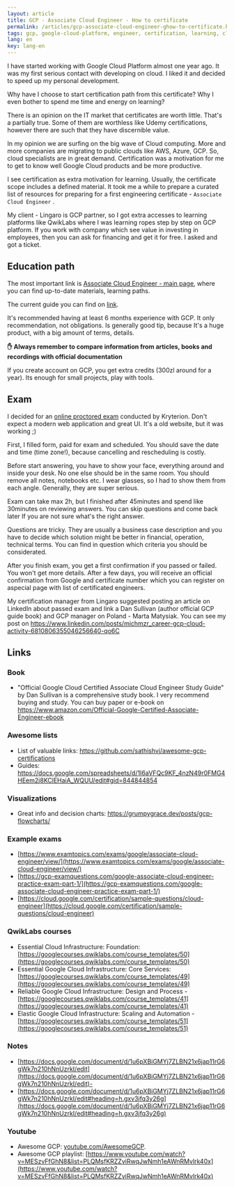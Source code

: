```yaml
---
layout: article
title: GCP - Associate Cloud Engineer - How to certificate
permalink: /articles/gcp-associate-cloud-engineer-ghow-to-certificate.html
tags: gcp, google-cloud-platform, engineer, certification, learning, cloud, career
lang: en
key: lang-en
---
```


I have started working with Google Cloud Platform almost one year ago. It was my first serious contact with developing on cloud. I liked it and decided to speed  up my personal development.

Why have I choose to start certification path from this certificate? Why I even bother to spend me time and energy on learning?

There is an opinion on the IT market that certificates are worth little. That's a partially true. Some of them are worthless like Udemy certifications, however there are such that they have discernible value.

In my opinion we are surfing on the big wave of Cloud computing. More and more companies are migrating to public clouds like AWS, Azure, GCP. So, cloud specialists are in great demand. Certification was a motivation for me to get to know well Google Cloud products and be more productive.
<!--more-->
I see certification as extra  motivation for learning. Usually, the certificate scope includes a defined material. It took me a while to prepare a curated list of resources for preparing for a first engineering certificate - `Associate Cloud Engineer` .

My client - Lingaro is GCP partner, so I got extra accesses to learning platforms like QwikLabs where I was learning ropes step by step on GCP platform. If you work with company which see value in investing in employees, then you can ask for financing and get it for free. I asked and got a ticket.

## Education path

The most important link is [Associate Cloud Engineer - main page](https://cloud.google.com/certification/cloud-engineer), where you can find up-to-date materials, learning paths.

The current guide you can find on [link](https://cloud.google.com/certification/guides/cloud-engineer).

It's recommended having at least 6 months experience
with GCP. It only recommendation, not obligations. Is generally good tip, because It's a huge product, with a big amount of terms, details.

**✋ Always remember to compare information from articles, books and recordings with official documentation**

If you create account on GCP, you get extra credits (300zl around for a year). Its enough for small projects, play with tools.

## Exam

I decided for an [online proctored exam](https://www.webassessor.com/wa.do?page=certInfo&branding=GOOGLECLOUD&tabs=13) conducted by Kryterion. Don't expect a modern web application and great UI. It's a old website, but it was working ;)

First, I filled form, paid for exam and scheduled. You should save the date and time (time zone!), because cancelling and rescheduling is costly.

Before start answering, you have to show your face, everything around and inside your desk. No one else should be in the same room. You should remove all notes, notebooks etc. I wear glasses, so I had to show them from each angle. Generally, they are super serious.

Exam can take max 2h, but I finished after 45minutes and spend like 30minutes on reviewing answers. You can skip questions and come back later If you are not sure what's the right answer.

Questions are tricky. They are usually a business case description and you have to decide which solution might be better in financial, operation, technical terms. You can find in question which criteria you should be considerated.

After you finish exam, you get a first confirmation if you passed or failed. You won't get more details. After a few days, you will receive an official confirmation from Google and certificate number which you can register on aspecial page with list of certificated engineers.

My certification manager from Lingaro suggested posting an article on LinkedIn about passed exam and link a Dan Sullivan (author official GCP guide book) and GCP manager on Poland - Marta Matysiak. You can see my post on
<https://www.linkedin.com/posts/michmzr_career-gcp-cloud-activity-6810806355046256640-qo6C>

## Links

### Book

- "Official Google Cloud Certified Associate Cloud Engineer Study Guide" by Dan Sullivan is a comprehensive study book. I very recommend buying and study. You can buy paper or e-book on <https://www.amazon.com/Official-Google-Certified-Associate-Engineer-ebook>

### Awesome lists

- List of valuable links: <https://github.com/sathishvj/awesome-gcp-certifications>
- Guides: <https://docs.google.com/spreadsheets/d/1I6aVFQc9KF_4nzN49r0FMG4HEem2j8KClEHaiA_WQUU/edit#gid=844844854>

### Visualizations

- Great info and decision charts: <https://grumpygrace.dev/posts/gcp-flowcharts/>

### Example exams

- [https://www.examtopics.com/exams/google/associate-cloud-engineer/view/](https://www.examtopics.com/exams/google/associate-cloud-engineer/view/)
- [https://gcp-examquestions.com/google-associate-cloud-engineer-practice-exam-part-1/](https://gcp-examquestions.com/google-associate-cloud-engineer-practice-exam-part-1/)
- [https://cloud.google.com/certification/sample-questions/cloud-engineer](https://cloud.google.com/certification/sample-questions/cloud-engineer)

### QwikLabs courses

- Essential Cloud Infrastructure: Foundation: [https://googlecourses.qwiklabs.com/course_templates/50](https://googlecourses.qwiklabs.com/course_templates/50)
- Essential Google Cloud Infrastructure: Core Services: [https://googlecourses.qwiklabs.com/course_templates/49](https://googlecourses.qwiklabs.com/course_templates/49)
- Reliable Google Cloud Infrastructure: Design and Process - [https://googlecourses.qwiklabs.com/course_templates/41](https://googlecourses.qwiklabs.com/course_templates/41)
- Elastic Google Cloud Infrastructure: Scaling and Automation - [https://googlecourses.qwiklabs.com/course_templates/51](https://googlecourses.qwiklabs.com/course_templates/51)

### Notes

- [https://docs.google.com/document/d/1u6pXBiGMYj7ZLBN21x6jap11rG6gWk7n210hNnUzrkI/edit](https://docs.google.com/document/d/1u6pXBiGMYj7ZLBN21x6jap11rG6gWk7n210hNnUzrkI/edit)-
- [https://docs.google.com/document/d/1u6pXBiGMYj7ZLBN21x6jap11rG6gWk7n210hNnUzrkI/edit#heading=h.gxv3jfq3y26g](https://docs.google.com/document/d/1u6pXBiGMYj7ZLBN21x6jap11rG6gWk7n210hNnUzrkI/edit#heading=h.gxv3jfq3y26g)

### Youtube

- Awesome GCP: [youtube.com/AwesomeGCP](http://youtube.com/AwesomeGCP).
- Awesome GCP playlist: [https://www.youtube.com/watch?v=MESzvFfGhN8&list=PLQMsfKRZZviRwqJwNmh1eAWnRMvlrk40x](https://www.youtube.com/watch?v=MESzvFfGhN8&list=PLQMsfKRZZviRwqJwNmh1eAWnRMvlrk40x)